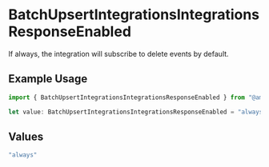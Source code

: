 # BatchUpsertIntegrationsIntegrationsResponseEnabled

If always, the integration will subscribe to delete events by default.

## Example Usage

```typescript
import { BatchUpsertIntegrationsIntegrationsResponseEnabled } from "@amp-labs/sdk-node-platform/models/operations";

let value: BatchUpsertIntegrationsIntegrationsResponseEnabled = "always";
```

## Values

```typescript
"always"
```